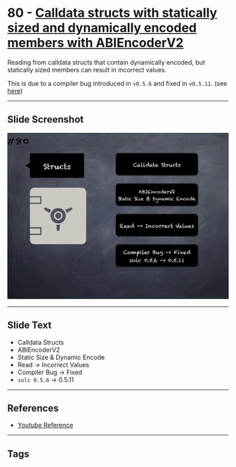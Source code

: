 # 80 - [Calldata structs with statically sized and dynamically encoded members with ABIEncoderV2](Calldata%20structs%20with%20statically%20sized%20and%20dynamically%20encoded%20members%20with%20ABIEncoderV2.md)
Reading from calldata structs that contain dynamically encoded, but statically sized members can result in incorrect values. 

This is due to a compiler bug introduced in `v0.5.6` and fixed in `v0.5.11`. (see [here](https://docs.soliditylang.org/en/v0.8.9/bugs.html))

___
## Slide Screenshot
![080.jpg](../../images/4.%20Pitfalls%20and%20Best%20Practices%20101/080.jpg)
___
## Slide Text
- Calldata Structs
- ABIEncoderV2
- Static Size & Dynamic Encode
- Read -> Incorrect Values
- Compiler Bug -> Fixed
- `solc 0.5.6` -> 0.5.11
___
## References
- [Youtube Reference](https://youtu.be/byA3MLLiKMM?t=1399)
___
## Tags